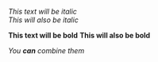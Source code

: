 *This text will be italic* <br>
_This will also be italic_

**This text will be bold**
__This will also be bold__

_You **can** combine them_

